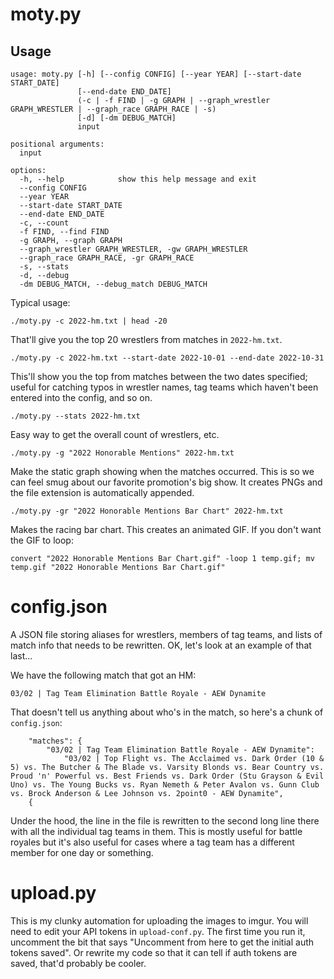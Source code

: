 # moty.py

## Usage

```
usage: moty.py [-h] [--config CONFIG] [--year YEAR] [--start-date START_DATE]
               [--end-date END_DATE]
               (-c | -f FIND | -g GRAPH | --graph_wrestler GRAPH_WRESTLER | --graph_race GRAPH_RACE | -s)
               [-d] [-dm DEBUG_MATCH]
               input

positional arguments:
  input

options:
  -h, --help            show this help message and exit
  --config CONFIG
  --year YEAR
  --start-date START_DATE
  --end-date END_DATE
  -c, --count
  -f FIND, --find FIND
  -g GRAPH, --graph GRAPH
  --graph_wrestler GRAPH_WRESTLER, -gw GRAPH_WRESTLER
  --graph_race GRAPH_RACE, -gr GRAPH_RACE
  -s, --stats
  -d, --debug
  -dm DEBUG_MATCH, --debug_match DEBUG_MATCH
```

Typical usage:

```./moty.py -c 2022-hm.txt | head -20```

That'll give you the top 20 wrestlers from matches in `2022-hm.txt`.

```./moty.py -c 2022-hm.txt --start-date 2022-10-01 --end-date 2022-10-31```

This'll show you the top from matches between the two dates specified; useful for catching typos in wrestler names, tag teams which haven't been entered into the config, and so on.

```./moty.py --stats 2022-hm.txt```

Easy way to get the overall count of wrestlers, etc.

```./moty.py -g "2022 Honorable Mentions" 2022-hm.txt```

Make the static graph showing when the matches occurred. This is so we can feel smug about our favorite promotion's big show. It creates PNGs and the file extension is automatically appended.

```./moty.py -gr "2022 Honorable Mentions Bar Chart" 2022-hm.txt```

Makes the racing bar chart. This creates an animated GIF. If you don't want the GIF to loop:

```convert "2022 Honorable Mentions Bar Chart.gif" -loop 1 temp.gif; mv temp.gif "2022 Honorable Mentions Bar Chart.gif"```

# config.json

A JSON file storing aliases for wrestlers, members of tag teams, and lists of match info that needs to be rewritten. OK, let's look at an example of that last...

We have the following match that got an HM:

```03/02 | Tag Team Elimination Battle Royale - AEW Dynamite```

That doesn't tell us anything about who's in the match, so here's a chunk of `config.json`:

```
    "matches": {
        "03/02 | Tag Team Elimination Battle Royale - AEW Dynamite":
            "03/02 | Top Flight vs. The Acclaimed vs. Dark Order (10 & 5) vs. The Butcher & The Blade vs. Varsity Blonds vs. Bear Country vs. Proud 'n' Powerful vs. Best Friends vs. Dark Order (Stu Grayson & Evil Uno) vs. The Young Bucks vs. Ryan Nemeth & Peter Avalon vs. Gunn Club vs. Brock Anderson & Lee Johnson vs. 2point0 - AEW Dynamite",
    {
```

Under the hood, the line in the file is rewritten to the second long line there with all the individual tag teams in them. This is mostly useful for battle royales but it's also useful for cases where a tag team has a different member for one day or something.

# upload.py

This is my clunky automation for uploading the images to imgur. You will need to edit your API tokens in `upload-conf.py`.  The first time you run it, uncomment the bit that says "Uncomment from here to get the initial auth tokens saved". Or rewrite my code so that it can tell if auth tokens are saved, that'd probably be cooler.
